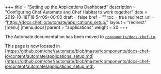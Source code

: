 +++
title = "Setting up the Applications Dashboard"
description = "Configuring Chef Automate and Chef Habitat to work together"
date = 2019-10-18T18:54:09+00:00
draft = false
bref = ""
toc = true
redirect_url = "https://docs.chef.io/automate/applications_setup/"
layout = "redirect"
[menu]
  [menu.docs]
    parent = "applications"
    weight = 20
+++

The Automate documentation has been moved to [`components/docs-chef-io`](https://github.com/chef/automate/blob/master/components/docs-chef-io/).

This page is now located in [https://github.com/chef/automate/blob/master/components/docs-chef-io/content/automate/applications_setup.md](https://github.com/chef/automate/blob/master/components/docs-chef-io/content/automate/applications_setup.md).
